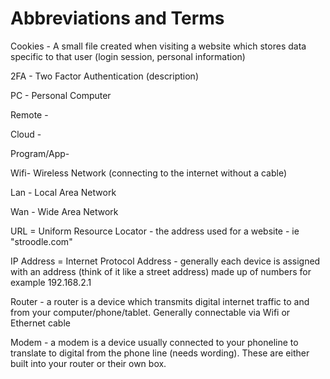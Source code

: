 # **Abbreviations and Terms**

Cookies - A small file created when visiting a website which stores data specific to that user \(login session, personal information\)

2FA - Two Factor Authentication \(description\)

PC - Personal Computer

Remote -

Cloud -

Program/App-

Wifi- Wireless Network \(connecting to the internet without a cable\)

Lan - Local Area Network

Wan - Wide Area Network

URL = Uniform Resource Locator - the address used for a website - ie "stroodle.com"

IP Address = Internet Protocol Address - generally each device is assigned with an address \(think of it like a street address\) made up of numbers for example 192.168.2.1

Router - a router is a device which transmits digital internet traffic to and from your computer/phone/tablet. Generally connectable via Wifi or Ethernet cable

Modem - a modem is a device usually connected to your phoneline to translate to digital from the phone line \(needs wording\). These are either built into your router or their own box.

